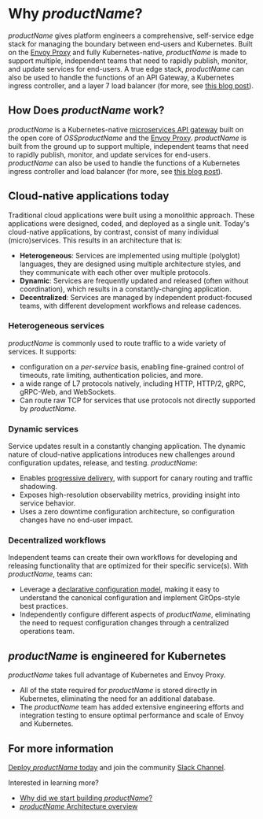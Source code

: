 # Why $productName$?

$productName$ gives platform engineers a comprehensive, self-service edge stack for managing the boundary between end-users and Kubernetes. Built on the [Envoy Proxy](https://www.envoyproxy.io) and fully Kubernetes-native, $productName$ is made to support multiple, independent teams that need to rapidly publish, monitor, and update services for end-users. A true edge stack, $productName$ can also be used to handle the functions of an API Gateway, a Kubernetes ingress controller, and a layer 7 load balancer (for more, see [this blog post](https://blog.getambassador.io/kubernetes-ingress-nodeport-load-balancers-and-ingress-controllers-6e29f1c44f2d)).

## How Does $productName$ work?

$productName$ is a Kubernetes-native [microservices API gateway](../../topics/concepts/microservices-api-gateways) built on the open core of $OSSproductName$ and the [Envoy Proxy](https://www.envoyproxy.io). $productName$ is built from the ground up to support multiple, independent teams that need to rapidly publish, monitor, and update services for end-users. $productName$ can also be used to handle the functions of a Kubernetes ingress controller and load balancer (for more, see [this blog post](https://blog.getambassador.io/kubernetes-ingress-nodeport-load-balancers-and-ingress-controllers-6e29f1c44f2d)).

## Cloud-native applications today

Traditional cloud applications were built using a monolithic approach. These applications were designed, coded, and deployed as a single unit. Today's cloud-native applications, by contrast, consist of many individual (micro)services. This results in an architecture that is:

* __Heterogeneous__: Services are implemented using multiple (polyglot) languages, they are designed using multiple architecture styles, and they communicate with each other over multiple protocols.
* __Dynamic__: Services are frequently updated and released (often without coordination), which results in a constantly-changing application.
* __Decentralized__: Services are managed by independent product-focused teams, with different development workflows and release cadences.

### Heterogeneous services

$productName$ is commonly used to route traffic to a wide variety of services. It supports:

* configuration on a *per-service* basis, enabling fine-grained control of timeouts, rate limiting, authentication policies, and more.
* a wide range of L7 protocols natively, including HTTP, HTTP/2, gRPC, gRPC-Web, and WebSockets.
* Can route raw TCP for services that use protocols not directly supported by $productName$.

### Dynamic services

Service updates result in a constantly changing application. The dynamic nature of cloud-native applications introduces new challenges around configuration updates, release, and testing. $productName$:

* Enables [progressive delivery](../../topics/concepts/progressive-delivery), with support for canary routing and traffic shadowing.
* Exposes high-resolution observability metrics, providing insight into service behavior.
* Uses a zero downtime configuration architecture, so configuration changes have no end-user impact.

### Decentralized workflows

Independent teams can create their own workflows for developing and releasing functionality that are optimized for their specific service(s). With $productName$, teams can:

* Leverage a [declarative configuration model](../../topics/concepts/gitops-continuous-delivery), making it easy to understand the canonical configuration and implement GitOps-style best practices.
* Independently configure different aspects of $productName$, eliminating the need to request configuration changes through a centralized operations team.

## $productName$ is engineered for Kubernetes

$productName$ takes full advantage of Kubernetes and Envoy Proxy.

* All of the state required for $productName$ is stored directly in Kubernetes, eliminating the need for an additional database.
* The $productName$ team has added extensive engineering efforts and integration testing to ensure optimal performance and scale of Envoy and Kubernetes.

## For more information

[Deploy $productName$ today](../../tutorials/getting-started) and join the community [Slack Channel](http://a8r.io/slack).

Interested in learning more?

* [Why did we start building $productName$?](https://blog.getambassador.io/building-ambassador-an-open-source-api-gateway-on-kubernetes-and-envoy-ed01ed520844)
* [$productName$ Architecture overview](../../topics/concepts/architecture)
